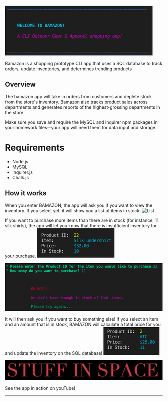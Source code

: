 ![bamazon](assets/readMe/bamazon.png)

Bamazon is a shopping prototype CLI app that uses a SQL database to track orders, update inventories, and determines trending products


## Overview

The bamazon app will take in orders from customers and deplete stock from the store's inventory. Bamazon also tracks product sales across departments and generates reports of the highest-grossing departments in the store.

Make sure you save and require the MySQL and Inquirer npm packages in your homework files--your app will need them for data input and storage.

# Requirements

* Node.js
* MySQL
* Inquirer.js
* Chalk.js


## How it works

When you enter BAMAZON, the app will ask you if you want to view the inventory. If you select yet, it will show you a list of items in stock:
![List](https://media.giphy.com/media/MX3qJAJr36sT4aDNJ4/giphy.gif)

If you want to purchase more items than there are in stock (for instance, 11 silk shirts), the app will let you know that there is insufficient inventory for your purchase.
![Silk](assets/readMe/silk.png)

![No Silk](assets/readMe/nosilk.png)

It will then ask you if you want to buy something else! If you select an item and an amount that is in stock, BAMAZON will calculate a total price for you and update the inventory on the SQL database!
![ATC](assets/readMe/atc.png)

![Buy ATC](assets/readMe/yesatc.png)

See the app in action on youTube!
- - -


